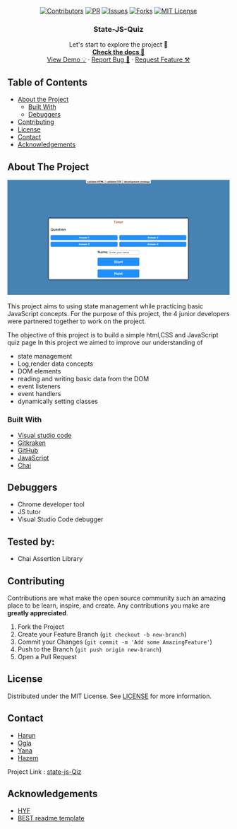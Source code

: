<div align="center">

[![Contributors][contributors-shield]][contributors-url]
[![PR][pr-shield]][pr-url]
[![Issues][issues-shield]][issues-url]
[![Forks][forks-shield]][forks-url]
[![MIT License][license-shield]][license-url]
</div>

  <h3 align="center">State-JS-Quiz</h3>

  <p align="center">
    Let's start to explore the project 🚀 
    <br />
    <a href="https://github.com/harunaltunhr/State-JS-Quiz"><strong>Check the docs 📄</strong></a>
    <br />
    <a href="https://harunaltunhr.github.io/State-JS-Quiz/">View Demo 💡</a>
    ·
    <a href="https://github.com/harunaltunhr/State-JS-Quiz/issues">Report Bug 🐞</a>
    ·
    <a href="https://github.com/harunaltunhr/State-JS-Quiz/pulls">Request Feature ⚒</a>
  </p>
</p>

<!-- TABLE OF CONTENTS -->

## Table of Contents

- [About the Project](#about-the-project)
  - [Built With](#built-with)
  - [Debuggers](#debuggers)
- [Contributing](#contributing)
- [License](#license)
- [Contact](#contact)
- [Acknowledgements](#acknowledgements)

<!-- ABOUT THE PROJECT -->

## About The Project

![stat-js-quiz](https://github.com/harunaltunhr/State-JS-Quiz/blob/master/image/screenshot.PNG?raw=true)

This project aims to using state management while  practicing basic JavaScript concepts. For the purpose of this project, the 4 junior developers were partnered together to work on the project.

The objective of this project is to build a simple html,CSS and JavaScript  quiz page  In this project we aimed to improve our understanding of

* state management
* Log,render data concepts
* DOM elements
* reading and writing basic data from the DOM
* event listeners
* event handlers
* dynamically setting classes

### Built With

- [Visual studio code](https://code.visualstudio.com/)
- [Gitkraken](https://www.gitkraken.com)
- [GitHub](https://github.com)
- [JavaScript](https://www.javascript.com/)
- [Chai](https://www.chaijs.com/)


## Debuggers

- Chrome developer tool
- JS tutor
- Visual Studio Code debugger


## Tested by:

- Chai Assertion Library

<!-- CONTRIBUTING -->

## Contributing

Contributions are what make the open source community such an amazing place to be learn, inspire, and create. Any contributions you make are **greatly appreciated**.

1. Fork the Project
2. Create your Feature Branch (`git checkout -b new-branch`)
3. Commit your Changes (`git commit -m 'Add some AmazingFeature'`)
4. Push to the Branch (`git push origin new-branch`)
5. Open a Pull Request

<!-- LICENSE -->

## License

Distributed under the MIT License. See [LICENSE](https://github.com/harunaltunhr/State-JS-Quiz/blob/master/LICENSE) for more information.

<!-- CONTACT -->

## Contact

- [Harun](https://github.com/harunaltunhr)
- [Ogla](https://github.com/okozmovskaya)
- [Yana](https://github.com/adekimpianna)
- [Hazem](https://github.com/HazemBittar)



Project Link : [state-js-Qiz](https://github.com/harunaltunhr/State-JS-Quiz)

<!-- ACKNOWLEDGEMENTS -->

## Acknowledgements

- [HYF](https://hackyourfuture.be/)
- [BEST readme template](https://github.com/othneildrew/Best-README-Template/blob/master/README.md)

<!-- MARKDOWN LINKS & IMAGES -->
<!-- https://www.markdownguide.org/basic-syntax/#reference-style-links -->

[contributors-shield]: https://img.shields.io/badge/5-Contributors%20-brightgreen
[contributors-url]: https://github.com/harunaltunhr/State-JS-Quiz/graphs/contributors
[forks-shield]: https://img.shields.io/badge/-Forks-blue
[forks-url]: https://github.com/harunaltunhr/State-JS-Quiz/network/members
[issues-shield]: https://img.shields.io/badge/-ISSUES-green
[issues-url]: https://github.com/harunaltunhr/State-JS-Quiz/issues
[pr-shield]: https://img.shields.io/badge/-Pull%20Requests%20-blue
[pr-url]: https://github.com/harunaltunhr/State-JS-Quiz/pulls
[license-shield]: https://img.shields.io/badge/-LICENSE-brightgreen
[license-url]: https://github.com/harunaltunhr/State-JS-Quiz/blob/master/LICENSE
[linkedin-shield]: https://img.shields.io/badge/-LinkedIn-black.svg?style=flat-square&logo=linkedin&colorB=555
[linkedin-url]: https://linkedin.com/in/othneildrew
[product-screenshot]: images/screenshot.png
